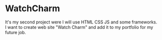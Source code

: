# WatchCharm 
It's my second project were I will use HTML CSS JS and some frameworks. I want to create web site "Watch Charm" and add it to my portfolio for my future job.   
